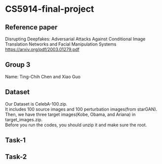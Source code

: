 # CS5914-final-project

## Reference paper  
Disrupting Deepfakes: Adversarial Attacks Against Conditional Image Translation Networks and Facial Manipulation Systems  
https://arxiv.org/pdf/2003.01279.pdf  

## Group 3  
Name: Ting-Chih Chen and Xiao Guo  

## Dataset  
Our Dataset is CelebA-100.zip.  
It includes 100 source images and 100 perturbation images(from starGAN).  
Then, we have three target images(Kobe, Obama, and Ariana) in target_images.zip.  
Before you run the codes, you should unzip it and make sure the root.  

## Task-1  

## Task-2  
